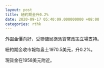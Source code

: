 ```yaml
---
layout: post
title: 紐約期金升0.2%
date: 2020-09-17 05:40:09.000000000 +08:00
categories: rthk
---
```


外圍金價向好，受聯儲局鴿派貨幣政策立場支持。

紐約期金收市報每盎士1970.5美元，升0.2%。

現貨金在1958美元附近。
